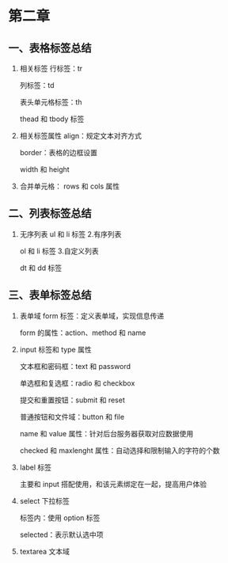 # 第二章

## 一、表格标签总结

1. 相关标签
   行标签：tr
   
   列标签：td
   
   表头单元格标签：th
   
   thead 和 tbody 标签
   
2. 相关标签属性
   align：规定文本对齐方式
   
   border：表格的边框设置
   
   width 和 height
   
3. 合并单元格：
   rows 和 cols 属性

## 二、列表标签总结

1. 无序列表
   ul 和 li 标签 2.有序列表
   
   ol 和 li 标签 3.自定义列表
   
   dt 和 dd 标签

## 三、表单标签总结

1. 表单域
   form 标签：定义表单域，实现信息传递
   
   form 的属性：action、method 和 name
   
2. input 标签和 type 属性

   文本框和密码框：text 和 password

   单选框和复选框：radio 和 checkbox

   提交和重置按钮：submit 和 reset

   普通按钮和文件域：button 和 file

   name 和 value 属性：针对后台服务器获取对应数据使用

   checked 和 maxlenght 属性：自动选择和限制输入的字符的个数

3. label 标签

   主要和 input 搭配使用，和该元素绑定在一起，提高用户体验

4. select 下拉标签

   标签内：使用 option 标签

   selected：表示默认选中项

5. textarea 文本域
